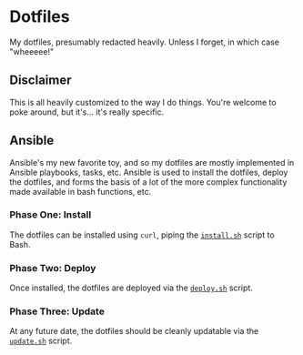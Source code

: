 # Dotfiles
My dotfiles, presumably redacted heavily.  Unless I forget, in which case "wheeeee!"

## Disclaimer
This is all heavily customized to the way I do things.  You're welcome to poke around, but it's... it's really specific.

## Ansible
Ansible's my new favorite toy, and so my dotfiles are mostly implemented in Ansible playbooks, tasks, etc.  Ansible is used to install the dotfiles, deploy the dotfiles, and forms the basis of a lot of the more complex functionality made available in bash functions, etc.

### Phase One: Install
The dotfiles can be installed using `curl`, piping the [`install.sh`](/install.sh) script to Bash.

### Phase Two: Deploy
Once installed, the dotfiles are deployed via the [`deploy.sh`](/deploy.sh) script.

### Phase Three: Update
At any future date, the dotfiles should be cleanly updatable via the [`update.sh`](/update.sh) script.

